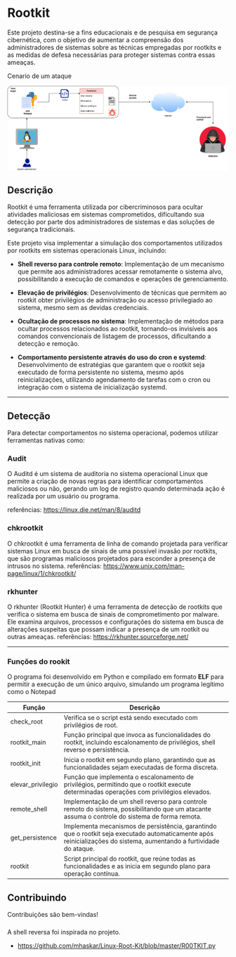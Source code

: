 
# Rootkit 
Este projeto destina-se a fins educacionais e de pesquisa em segurança cibernética, com o objetivo de aumentar a compreensão dos administradores de sistemas sobre as técnicas empregadas por rootkits e as medidas de defesa necessárias para proteger sistemas contra essas ameaças.



Cenario de um ataque

![Rootkit Logo](https://github.com/carlossilva9867/rookit_for_linux/blob/master/img/example_rootkit_attack.png?raw=true)

  

## Descrição
Rootkit é uma ferramenta utilizada por cibercriminosos para ocultar atividades maliciosas em sistemas comprometidos, dificultando sua detecção por parte dos administradores de sistemas e das soluções de segurança tradicionais.

Este projeto visa implementar a simulação dos comportamentos utilizados por rootkits em sistemas operacionais Linux, incluindo:

- **Shell reverso para controle remoto**: Implementação de um mecanismo que permite aos administradores acessar remotamente o sistema alvo, possibilitando a execução de comandos e operações de gerenciamento.

- **Elevação de privilégios**: Desenvolvimento de técnicas que permitem ao rootkit obter privilégios de administração ou acesso privilegiado ao sistema, mesmo sem as devidas credenciais.

- **Ocultação de processos no sistema**: Implementação de métodos para ocultar processos relacionados ao rootkit, tornando-os invisíveis aos comandos convencionais de listagem de processos, dificultando a detecção e remoção.

- **Comportamento persistente através do uso do cron e systemd**: Desenvolvimento de estratégias que garantem que o rootkit seja executado de forma persistente no sistema, mesmo após reinicializações, utilizando agendamento de tarefas com o cron ou integração com o sistema de inicialização systemd.



---

## Detecção

Para detectar comportamentos no sistema operacional, podemos utilizar ferramentas nativas como:

### Audit

O Auditd é um sistema de auditoria no sistema operacional Linux que permite a criação de novas regras para identificar comportamentos maliciosos ou não, gerando um log de registro quando determinada ação é realizada por um usuário ou programa.

referências: https://linux.die.net/man/8/auditd
### chkrootkit

O chkrootkit é uma ferramenta de linha de comando projetada para verificar sistemas Linux em busca de sinais de uma possível invasão por rootkits, que são programas maliciosos projetados para esconder a presença de intrusos no sistema.
referências: https://www.unix.com/man-page/linux/1/chkrootkit/

### rkhunter

O rkhunter (Rootkit Hunter) é uma ferramenta de detecção de rootkits que verifica o sistema em busca de sinais de comprometimento por malware. Ele examina arquivos, processos e configurações do sistema em busca de alterações suspeitas que possam indicar a presença de um rootkit ou outras ameaças.
referências: https://rkhunter.sourceforge.net/

  
---
### Funções do rookit
O programa foi desenvolvido em Python e compilado em formato **ELF** para permitir a execução de um único arquivo, simulando um programa legítimo como o Notepad

| Função                 | Descrição                                                                                                                                                                   |
|------------------------|----------------------------------------------------------------------------------------------------------------------------------------------------------------------------|
| check_root             | Verifica se o script está sendo executado com privilégios de root.                                                                                                         |
| rootkit_main           | Função principal que invoca as funcionalidades do rootkit, incluindo escalonamento de privilégios, shell reverso e persistência.                                          |
| rootkit_init           | Inicia o rootkit em segundo plano, garantindo que as funcionalidades sejam executadas de forma discreta.                                                                   |
| elevar_privilegio      | Função que implementa o escalonamento de privilégios, permitindo que o rootkit execute determinadas operações com privilégios elevados.                                    |
| remote_shell           | Implementação de um shell reverso para controle remoto do sistema, possibilitando que um atacante assuma o controle do sistema de forma remota.                            |
| get_persistence        | Implementa mecanismos de persistência, garantindo que o rootkit seja executado automaticamente após reinicializações do sistema, aumentando a furtividade do ataque.       |
| rootkit                | Script principal do rootkit, que reúne todas as funcionalidades e as inicia em segundo plano para operação contínua.                                                       |



## Contribuindo

Contribuições são bem-vindas! 



### 
A shell reversa foi inspirada no projeto.
- https://github.com/mhaskar/Linux-Root-Kit/blob/master/R00TKIT.py
